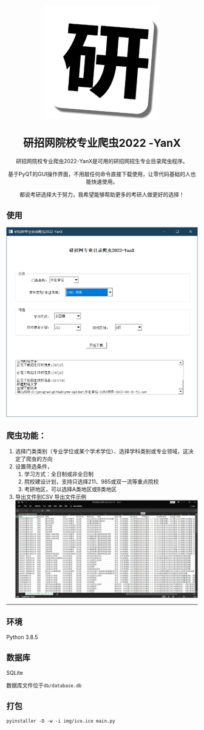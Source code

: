 <div align=center>
<img style="height: 300px" src="img/main.png" />

# 研招网院校专业爬虫2022 -YanX

研招网院校专业爬虫2022-YanX是可用的研招网招生专业目录爬虫程序。

基于PyQT的GUI操作界面，不用敲任何命令直接下载使用，让零代码基础的人也能快速使用。

都说考研选择大于努力，我希望能够帮助更多的考研人做更好的选择！

</div>

## 使用

![](img/2022-08-31_18-04-20.png)

## 爬虫功能：

1. 选择门类类别（专业学位或某个学术学位）、选择学科类别或专业领域，这决定了爬虫的方向
2. 设置筛选条件，
    1. 学习方式：全日制或非全日制
    2. 院校建设计划，支持只选择211、985或双一流等重点院校
    3. 考研地区，可以选择A类地区或B类地区
3. 导出文件到CSV
   导出文件示例
   ![](img/2022-08-31_18-06-44.png)

---

## 环境

Python 3.8.5

## 数据库

SQLite

数据库文件位于`db/database.db`

## 打包


```
pyinstaller -D -w -i img/ico.ico main.py
```


